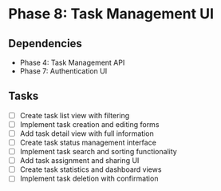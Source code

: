 # Phase 8: Task Management UI

## Dependencies
- Phase 4: Task Management API
- Phase 7: Authentication UI

## Tasks
- [ ] Create task list view with filtering
- [ ] Implement task creation and editing forms
- [ ] Add task detail view with full information
- [ ] Create task status management interface
- [ ] Implement task search and sorting functionality
- [ ] Add task assignment and sharing UI
- [ ] Create task statistics and dashboard views
- [ ] Implement task deletion with confirmation 